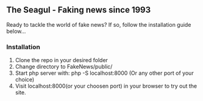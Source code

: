 ## The Seagul - Faking news since 1993

Ready to tackle the world of fake news?
If so, follow the installation guide below...

### Installation

1. Clone the repo in your desired folder
2. Change directory to FakeNews/public/
3. Start php server with: php -S localhost:8000 (Or any other port of your choice)
4. Visit localhost:8000(or your choosen port) in your browser to try out the site.
